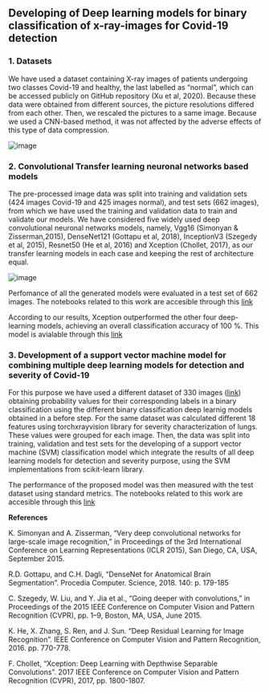 ## Developing of Deep learning models for binary classification of x-ray-images for Covid-19 detection
### 1. Datasets
We have used a dataset containing X-ray images of patients undergoing two classes Covid-19 and healthy, the last labelled as “normal”, which can be accessed publicly on GitHub repository (Xu et al, 2020).
Because these data were obtained from different sources, the picture resolutions differed from each other. Then, we rescaled the pictures to a same image. Because we used a CNN-based method, it was not affected by the adverse effects of this type of data compression. 

![image](https://user-images.githubusercontent.com/79282400/131243302-f11d4f36-dc51-4bac-87a3-7a0229471abc.png)

### 2. Convolutional Transfer learning neuronal networks based models
The pre-processed image data was split into training and validation sets (424 images Covid-19 and 425 images normal), and test sets (662 images), from which we have used the training and validation data to train and validate our models. We have considered five widely used deep convolutional neuronal networks models, namely, Vgg16 (Simonyan & Zisserman,2015), DenseNet121 (Gottapu et al, 2018), InceptionV3 (Szegedy et al, 2015), Resnet50 (He  et al, 2016) and Xception (Chollet, 2017), as our transfer learning models in each case and keeping the rest of architecture equal. 

![image](https://user-images.githubusercontent.com/79282400/131243390-57cce1e3-2f55-43fb-a49f-869ece1ef97c.png)

Perfomance of all the generated models were  evaluated in a test set of 662 images. The notebooks related to this work are accesible through this [link](https://github.com/ChristianQF/SARSCov2)

According to our results, Xception outperformed the other four deep-learning models, achieving an overall classification accuracy of 100 %. This model is avialable through this [link](https://drive.google.com/file/d/1-6bnyEataVIl4WFxuwQG41GNVenMRBNj/view?usp=sharing)

### 3. Development of a support vector machine model for combining multiple deep learning models for detection and severity of Covid-19
For this purpose we have used a different dataset of 330 images ([link](https://drive.google.com/drive/folders/1-ciDsiTncjb0uZTLEJmktJnvFSwMdwjp?usp=sharing)) obtaining probability values for their corresponding labels in a binary classification using the different binary classification deep learnig models obtained in a before step. For the same dataset was calculated different 18 features using torchxrayvision library for severity characterization of lungs. These values were grouped for each image. Then, the data was split into training, validation and test sets for the developing of a support vector machine (SVM) classification model which integrate the results of all deep learning models for detection and severity purpose, using the SVM implementations from scikit-learn library. 

The performance of the proposed model was then measured with the test dataset using standard metrics.
The notebooks related to this work are accesible through this [link](https://github.com/ChristianQF/SARSCov2)

__References__

K. Simonyan and A. Zisserman, “Very deep convolutional networks for large-scale image recognition,” in Proceedings of the 3rd International Conference on Learning Representations (ICLR 2015), San Diego, CA, USA, September 2015.

R.D. Gottapu, and C.H. Dagli, “DenseNet for Anatomical Brain Segmentation”. Procedia Computer. Science, 2018. 140: p. 179-185

C. Szegedy, W. Liu, and Y. Jia et al., “Going deeper with convolutions,” in Proceedings of the 2015 IEEE Conference on Computer Vision and Pattern Recognition (CVPR), pp. 1–9, Boston, MA, USA, June 2015. 

K. He, X. Zhang, S. Ren, and J. Sun. “Deep Residual Learning for Image Recognition”. IEEE Conference on Computer Vision and Pattern Recognition, 2016. pp. 770-778.

F. Chollet, “Xception: Deep Learning with Depthwise Separable Convolutions”. 2017 IEEE Conference on Computer Vision and Pattern Recognition (CVPR), 2017, pp. 1800-1807.

